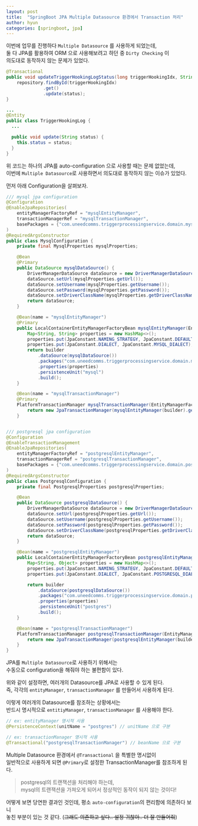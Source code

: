```yaml
---
layout: post
title:  "SpringBoot JPA Multiple Datasource 환경에서 Transaction 처리"
author: hyun
categories: [springboot, jpa]
---
```

<!-- image: {경로} -->
<!-- rating: {0~5} -->

이번에 업무를 진행하다 `Multiple Datasource` 를 사용하게 되었는데,  
둘 다 JPA를 활용하여 ORM 으로 사용해보려고 하던 중 `Dirty Checking` 이  
의도대로 동작하지 않는 문제가 있었다.


``` java
@Transactional
public void updateTriggerHookingLogStatus(long triggerHookingIdx, String status) {
    repository.findById(triggerHookingIdx)
              .get()
              .update(status);
}

...
@Entity
public class TriggerHookingLog {
  ...

  public void update(String status) {
    this.status = status;
  }
}
```
위 코드는 하나의 JPA를 auto-configuration 으로 사용할 때는 문제 없었는데,  
이번에 `Multiple Datasource`로 사용하면서 의도대로 동작하지 않는 이슈가 있었다.  


먼저 아래 Configuration을 살펴보자.  
``` java
/// mysql jpa configuration
@Configuration
@EnableJpaRepositories(
    entityManagerFactoryRef = "mysqlEntityManager",
    transactionManagerRef = "mysqlTransactionManager",
    basePackages = {"com.uneedcomms.triggerprocessingservice.domain.mysql"}
)
@RequiredArgsConstructor
public class MysqlConfiguration {
    private final MysqlProperties mysqlProperties;

    @Bean
    @Primary
    public DataSource mysqlDataSource() {
        DriverManagerDataSource dataSource = new DriverManagerDataSource();
        dataSource.setUrl(mysqlProperties.getUrl());
        dataSource.setUsername(mysqlProperties.getUsername());
        dataSource.setPassword(mysqlProperties.getPassword());
        dataSource.setDriverClassName(mysqlProperties.getDriverClassName());
        return dataSource;
    }

    @Bean(name = "mysqlEntityManager")
    @Primary
    public LocalContainerEntityManagerFactoryBean mysqlEntityManager(EntityManagerFactoryBuilder builder) {
        Map<String, String> properties = new HashMap<>();
        properties.put(JpaConstant.NAMING_STRATEGY, JpaConstant.DEFAULT_NAMING);
        properties.put(JpaConstant.DIALECT, JpaConstant.MYSQL_DIALECT);
        return builder
            .dataSource(mysqlDataSource())
            .packages("com.uneedcomms.triggerprocessingservice.domain.mysql")
            .properties(properties)
            .persistenceUnit("mysql")
            .build();
    }

    @Bean(name = "mysqlTransactionManager")
    @Primary
    PlatformTransactionManager mysqlTransactionManager(EntityManagerFactoryBuilder builder) {
        return new JpaTransactionManager(mysqlEntityManager(builder).getObject());
    }


/// postgresql jpa configuration
@Configuration
@EnableTransactionManagement
@EnableJpaRepositories(
    entityManagerFactoryRef = "postgresqlEntityManager",
    transactionManagerRef = "postgresqlTransactionManager",
    basePackages = {"com.uneedcomms.triggerprocessingservice.domain.postgresql"}
)
@RequiredArgsConstructor
public class PostgresqlConfiguration {
    private final PostgresqlProperties postgresqlProperties;

    @Bean
    public DataSource postgresqlDataSource() {
        DriverManagerDataSource dataSource = new DriverManagerDataSource();
        dataSource.setUrl(postgresqlProperties.getUrl());
        dataSource.setUsername(postgresqlProperties.getUsername());
        dataSource.setPassword(postgresqlProperties.getPassword());
        dataSource.setDriverClassName(postgresqlProperties.getDriverClassName());
        return dataSource;
    }

    @Bean(name = "postgresqlEntityManager")
    public LocalContainerEntityManagerFactoryBean postgresqlEntityManager(EntityManagerFactoryBuilder builder) {
        Map<String, Object> properties = new HashMap<>();
        properties.put(JpaConstant.NAMING_STRATEGY, JpaConstant.DEFAULT_NAMING);
        properties.put(JpaConstant.DIALECT, JpaConstant.POSTGRESQL_DIALECT);

        return builder
            .dataSource(postgresqlDataSource())
            .packages("com.uneedcomms.triggerprocessingservice.domain.postgresql")
            .properties(properties)
            .persistenceUnit("postgres")
            .build();
    }

    @Bean(name = "postgresqlTransactionManager")
    PlatformTransactionManager postgresqlTransactionManager(EntityManagerFactoryBuilder builder) {
        return new JpaTransactionManager(postgresqlEntityManager(builder).getObject());
    }
}
```
JPA를 `Multiple Datasource`로 사용하기 위해서는  
수동으로 configuration을 해줘야 하는 불편함이 있다.  

위와 같이 설정하면, 여러개의 Datasource를 JPA로 사용할 수 있게 된다.  
즉, 각각의 `entityManager`, `transactionManager` 를 만들어서 사용하게 된다.  

이렇게 여러개의 Datasource를 참조하는 상황에서는  
반드시 명시적으로 `entitiyManager`, `transactionManager` 를 사용해야 한다.  
``` java
// ex: entityManager 명시적 사용
@PersistenceContext(unitName = "postgres") // unitName 으로 구분

// ex: transactionManager 명시적 사용
@Transactional("postgresqlTransactionManager") // beanName 으로 구분
```

Multiple Datasource 환경에서 `@Transactional` 을 특별한 명시없이  
일반적으로 사용하게 되면 `@Primary`로 설정한 TransactionManager를 참조하게 된다.  

> postgresql의 트랜잭션을 처리해야 하는데,  
> mysql의 트랜잭션을 가져오게 되어서 정상적인 동작이 되지 않는 것이다!

어떻게 보면 당연한 결과인 것인데, 평소 `auto-configuration`의 편리함에 의존하다 보니   
놓친 부분이 있는 것 같다. (~~그래도 의존하고 싶다.. 설정 귀찮아.. 더 잘 만들어줘~~)


